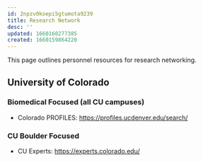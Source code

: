 ```yaml
---
id: 2npzv0koepi5gtumota9239
title: Research Network
desc: ''
updated: 1660160277385
created: 1660159864220
---
```


This page outlines personnel resources for research networking.

## University of Colorado

### Biomedical Focused (all CU campuses)

- Colorado PROFILES: <https://profiles.ucdenver.edu/search/>

### CU Boulder Focused

- CU Experts: <https://experts.colorado.edu/>
